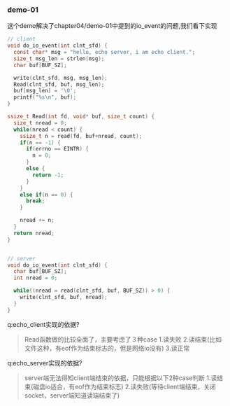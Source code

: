 ### demo-01

这个demo解决了chapter04/demo-01中提到的io_event的问题,我们看下实现

```c
// client
void do_io_event(int clnt_sfd) {
  const char* msg = "hello, echo server, i am echo client.";
  size_t msg_len = strlen(msg);
  char buf[BUF_SZ];

  write(clnt_sfd, msg, msg_len);
  Read(clnt_sfd, buf, msg_len);
  buf[msg_len] = '\0';
  printf("%s\n", buf);
}

ssize_t Read(int fd, void* buf, size_t count) {
  size_t nread = 0;
  while(nread < count) {
    ssize_t n = read(fd, buf+nread, count);
    if(n == -1) {
      if(errno == EINTR) {
        n = 0;
      }
      else {
        return -1;
      }
    }
    else if(n == 0) {
      break;
    }

    nread += n;
  }
  return nread;
}


// server
void do_io_event(int clnt_sfd) {
  char buf[BUF_SZ];
  int nread = 0;

  while((nread = read(clnt_sfd, buf, BUF_SZ)) > 0) {
    write(clnt_sfd, buf, nread);
  }
}
```

q:echo_client实现的依据?
>Read函数做的比较全面了，主要考虑了３种case
1.读失败
2.读结束(比如文件这种，有eof作为结束标志的，但是网络io没有)
3.读正常

q:echo_server实现的依据?
>server端无法得知client端结束的依据，只能根据以下2种case判断
1.读结束(磁盘io适合，有eof作为结束标志)
2.读失败(等待client端结束，关闭socket，server端知道读端结束了)